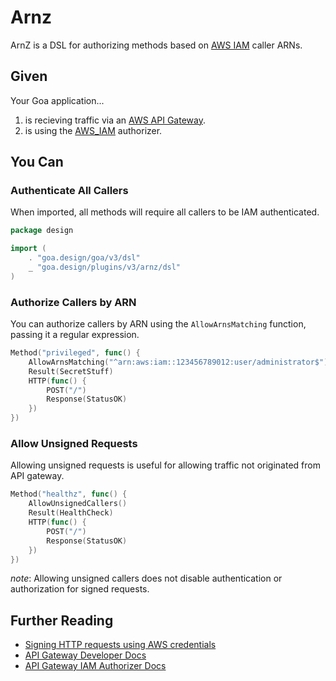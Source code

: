 # Arnz

ArnZ is a DSL for authorizing methods based on [AWS IAM](https://aws.amazon.com/iam/) caller ARNs.

## Given

Your Goa application...
1. is recieving traffic via an [AWS API Gateway](https://docs.aws.amazon.com/apigateway/latest/developerguide/http-api.html).
1. is using the [AWS_IAM](https://docs.aws.amazon.com/apigateway/latest/developerguide/http-api-access-control-iam.html) authorizer.

## You Can

### Authenticate All Callers

When imported, all methods will require all callers to be IAM authenticated.

```go
package design

import (
	. "goa.design/goa/v3/dsl"
	_ "goa.design/plugins/v3/arnz/dsl"
)
```

### Authorize Callers by ARN

You can authorize callers by ARN using the `AllowArnsMatching` function, passing it a regular expression. 

```go
Method("privileged", func() {
	AllowArnsMatching("^arn:aws:iam::123456789012:user/administrator$")
	Result(SecretStuff)
	HTTP(func() {
		POST("/")
		Response(StatusOK)
	})
})
```

### Allow Unsigned Requests

Allowing unsigned requests is useful for allowing traffic not originated from API gateway. 

```go
Method("healthz", func() {
	AllowUnsignedCallers()
	Result(HealthCheck)
	HTTP(func() {
		POST("/")
		Response(StatusOK)
	})
})
```

_note_: Allowing unsigned callers does not disable authentication or authorization for signed requests.

## Further Reading
- [Signing HTTP requests using AWS credentials](https://docs.aws.amazon.com/IAM/latest/UserGuide/reference_aws-signing.html)
- [API Gateway Developer Docs](https://docs.aws.amazon.com/apigateway/latest/developerguide/http-api.html)
- [API Gateway IAM Authorizer Docs](https://docs.aws.amazon.com/apigateway/latest/developerguide/http-api-access-control-iam.html)